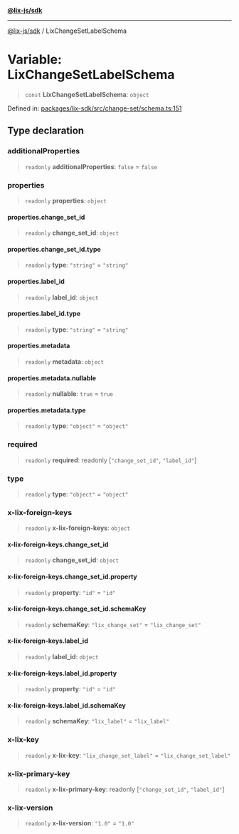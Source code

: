 [**@lix-js/sdk**](../README.md)

***

[@lix-js/sdk](../README.md) / LixChangeSetLabelSchema

# Variable: LixChangeSetLabelSchema

> `const` **LixChangeSetLabelSchema**: `object`

Defined in: [packages/lix-sdk/src/change-set/schema.ts:151](https://github.com/opral/monorepo/blob/e71bdb871680205b7a92b34085dd7fe79344e0d0/packages/lix-sdk/src/change-set/schema.ts#L151)

## Type declaration

### additionalProperties

> `readonly` **additionalProperties**: `false` = `false`

### properties

> `readonly` **properties**: `object`

#### properties.change\_set\_id

> `readonly` **change\_set\_id**: `object`

#### properties.change\_set\_id.type

> `readonly` **type**: `"string"` = `"string"`

#### properties.label\_id

> `readonly` **label\_id**: `object`

#### properties.label\_id.type

> `readonly` **type**: `"string"` = `"string"`

#### properties.metadata

> `readonly` **metadata**: `object`

#### properties.metadata.nullable

> `readonly` **nullable**: `true` = `true`

#### properties.metadata.type

> `readonly` **type**: `"object"` = `"object"`

### required

> `readonly` **required**: readonly \[`"change_set_id"`, `"label_id"`\]

### type

> `readonly` **type**: `"object"` = `"object"`

### x-lix-foreign-keys

> `readonly` **x-lix-foreign-keys**: `object`

#### x-lix-foreign-keys.change\_set\_id

> `readonly` **change\_set\_id**: `object`

#### x-lix-foreign-keys.change\_set\_id.property

> `readonly` **property**: `"id"` = `"id"`

#### x-lix-foreign-keys.change\_set\_id.schemaKey

> `readonly` **schemaKey**: `"lix_change_set"` = `"lix_change_set"`

#### x-lix-foreign-keys.label\_id

> `readonly` **label\_id**: `object`

#### x-lix-foreign-keys.label\_id.property

> `readonly` **property**: `"id"` = `"id"`

#### x-lix-foreign-keys.label\_id.schemaKey

> `readonly` **schemaKey**: `"lix_label"` = `"lix_label"`

### x-lix-key

> `readonly` **x-lix-key**: `"lix_change_set_label"` = `"lix_change_set_label"`

### x-lix-primary-key

> `readonly` **x-lix-primary-key**: readonly \[`"change_set_id"`, `"label_id"`\]

### x-lix-version

> `readonly` **x-lix-version**: `"1.0"` = `"1.0"`
